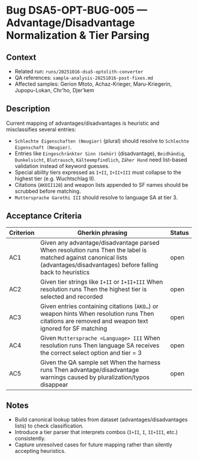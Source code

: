 # Bug DSA5-OPT-BUG-005 — Advantage/Disadvantage Normalization & Tier Parsing

## Context
- Related run: `runs/20251016-dsa5-optolith-converter`
- QA references: `sample-analysis-20251016-post-fixes.md`
- Affected samples: Gerion Mtoto, Achaz-Krieger, Maru-Kriegerin, Jupopu-Lokan, Chr’ho, Djer’kem

## Description
Current mapping of advantages/disadvantages is heuristic and misclassifies several entries:
- `Schlechte Eigenschaften (Neugier)` (plural) should resolve to `Schlechte Eigenschaft (Neugier)`.
- Entries like `Eingeschränkter Sinn (Gehör)` (disadvantage), `Beidhändig`, `Dunkelsicht`, `Blutrausch`, `Kälteempfindlich`, `Zäher Hund` need list-based validation instead of keyword guesses.
- Special ability tiers expressed as `I+II`, `I+II+III` must collapse to the highest tier (e.g. Wuchtschlag II).
- Citations (`AKOII128`) and weapon lists appended to SF names should be scrubbed before matching.
- `Muttersprache Garethi III` should resolve to language SA at tier 3.

## Acceptance Criteria
| Criterion | Gherkin phrasing | Status |
| --- | --- | --- |
| AC1 | Given any advantage/disadvantage parsed When resolution runs Then the label is matched against canonical lists (advantages/disadvantages) before falling back to heuristics | open |
| AC2 | Given tier strings like `I+II` or `I+II+III` When resolution runs Then the highest tier is selected and recorded | open |
| AC3 | Given entries containing citations (`AKO…`) or weapon hints When resolution runs Then citations are removed and weapon text ignored for SF matching | open |
| AC4 | Given `Muttersprache <Language> III` When resolution runs Then language SA receives the correct select option and tier = 3 | open |
| AC5 | Given the QA sample set When the harness runs Then advantage/disadvantage warnings caused by pluralization/typos disappear | open |

## Notes
- Build canonical lookup tables from dataset (advantages/disadvantages lists) to check classification.
- Introduce a tier parser that interprets combos (`I+II`, `I`, `II+III`, etc.) consistently.
- Capture unresolved cases for future mapping rather than silently accepting heuristics.
